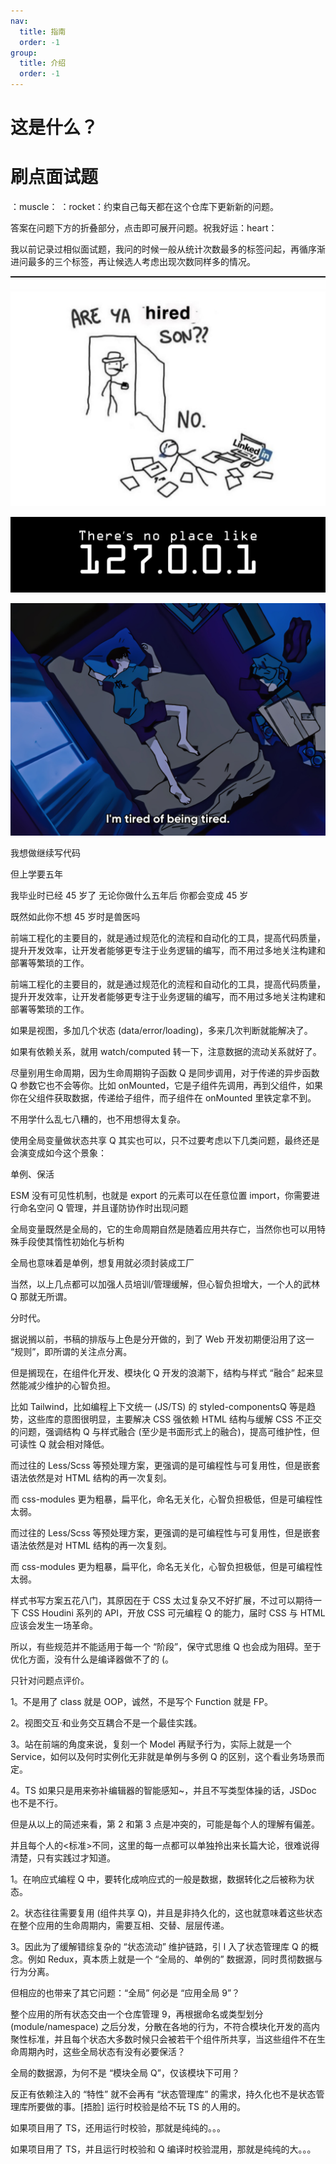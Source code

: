 ```yaml
---
nav:
  title: 指南
  order: -1
group:
  title: 介绍
  order: -1
---
```


# 这是什么？

# 刷点面试题

：muscle： ：rocket：约束自己每天都在这个仓库下更新新的问题。

答案在问题下方的折叠部分，点击即可展开问题。祝我好运：heart：

我以前记录过相似面试题，我问的时候一般从统计次数最多的标签问起，再循序渐进问最多的三个标签，再让候选人考虑出现次数同样多的情况。

![F8g9YGhbYAAwYkx](https://raw.githubusercontent.com/chuenwei0129/my-picgo-repo/master/me/F8g9YGhbYAAwYkx.jpeg)

![](https://raw.githubusercontent.com/chuenwei0129/my-picgo-repo/master/me/v2-28f6f7db565f706637a119248f576ce6_1440w_副本.png)

![twitter_aesthetic content(@animesvibes__)_20230422-200640_1649867335686029312_photo](<https://raw.githubusercontent.com/chuenwei0129/my-picgo-repo/master/me/twitter_aesthetic%20content(%40animesvibes__)_20230422-200640_1649867335686029312_photo.jpg>)

我想做继续写代码

但上学要五年

我毕业时已经 45 岁了
无论你做什么五年后
你都会变成 45 岁

既然如此你不想 45 岁时是兽医吗

前端工程化的主要目的，就是通过规范化的流程和自动化的工具，提高代码质量，提升开发效率，让开发者能够更专注于业务逻辑的编写，而不用过多地关注构建和部署等繁琐的工作。

前端工程化的主要目的，就是通过规范化的流程和自动化的工具，提高代码质量，提升开发效率，让开发者能够更专注于业务逻辑的编写，而不用过多地关注构建和部署等繁琐的工作。

如果是视图，多加几个状态 (data/error/loading)，多来几次判断就能解决了。

如果有依赖关系，就用 watch/computed 转一下，注意数据的流动关系就好了。

尽量别用生命周期，因为生命周期钩子函数 Q 是同步调用，对于传递的异步函数 Q 参数它也不会等你。比如 onMounted，它是子组件先调用，再到父组件，如果你在父组件获取数据，传递给子组件，而子组件在 onMounted 里铁定拿不到。

不用学什么乱七八糟的，也不用想得太复杂。

使用全局变量做状态共享 Q 其实也可以，只不过要考虑以下几类问题，最终还是会演变成如今这个景象：

单例、保活

ESM 没有可见性机制，也就是 export 的元素可以在任意位置 import，你需要进行命名空问 Q 管理，并且谨防协作时出现问题

全局变量既然是全局的，它的生命周期自然是随着应用共存亡，当然你也可以用特殊手段使其惰性初始化与析构

全局也意味着是单例，想复用就必须封装成工厂

当然，以上几点都可以加强人员培训/管理缓解，但心智负担增大，一个人的武林 Q 那就无所谓。

分时代。

据说搁以前，书稿的排版与上色是分开做的，到了 Web 开发初期便沿用了这一 “规则”，即所谓的关注点分离。

但是搁现在，在组件化开发、模块化 Q 开发的浪潮下，结构与样式 “融合” 起来显然能减少维护的心智负担。

比如 Tailwind，比如编程上下文统一 (JS/TS) 的 styled-componentsQ 等是趋势，这些库的意图很明显，主要解决 CSS 强依赖 HTML 结构与缓解 CSS 不正交的问题，强调结构 Q 与样式融合 (至少是书面形式上的融合)，提高可维护性，但可读性 Q 就会相对降低。

而过往的 Less/Scss 等预处理方案，更强调的是可编程性与可复用性，但是嵌套语法依然是对 HTML 结构的再一次复刻。

而 css-modules 更为粗暴，扁平化，命名无关化，心智负担极低，但是可编程性太弱。

而过往的 Less/Scss 等预处理方案，更强调的是可编程性与可复用性，但是嵌套语法依然是对 HTML 结构的再一次复刻。

而 css-modules 更为粗暴，扁平化，命名无关化，心智负担极低，但是可编程性太弱。

样式书写方案五花八门，其原因在于 CSS 太过复杂又不好扩展，不过可以期待一下 CSS Houdini 系列的 API，开放 CSS 可元编程 Q 的能力，届时 CSS 与 HTML 应该会发生一场革命。

所以，有些规范并不能适用于每一个 “阶段”，保守式思维 Q 也会成为阻碍。至于优化方面，没有什么是编译器做不了的 (。

只针对问题点评价。

1。不是用了 class 就是 OOP，诚然，不是写个 Function 就是 FP。

2。视图交互·和业务交互耦合不是一个最佳实践。

3。站在前端的角度来说，复刻一个 Model 再赋予行为，实际上就是一个 Service，如何以及何时实例化无非就是单例与多例 Q 的区别，这个看业务场景而定。

4。TS 如果只是用来弥补编辑器的智能感知~，并且不写类型体操的话，JSDoc 也不是不行。

但是从以上的简述来看，第 2 和第 3 点是冲突的，可能是每个人的理解有偏差。

并且每个人的<标准>不同，这里的每一点都可以单独拎出来长篇大论，很难说得清楚，只有实践过才知道。

1。在响应式编程 Q 中，要转化成响应式的一般是数据，数据转化之后被称为状态。

2。状态往往需要复用 (组件共享 Q)，并且是非持久化的，这也就意味着这些状态在整个应用的生命周期内，需要互相、交替、层层传递。

3。因此为了缓解错综复杂的 “状态流动” 维护链路，引 l 入了状态管理库 Q 的概念。例如 Redux，真本质上就是一个 “全局的、单例的” 数据源，同时贯彻数据与行为分离。

但相应的也带来了其它问题：“全局” 何必是 “应用全局 9”？

整个应用的所有状态交由一个仓库管理 9，再根据命名或类型划分 (module/namespace) 之后分发，分散在各地的行为，不符合模块化开发的高内聚性标准，并且每个状态大多数时候只会被若干个组件所共享，当这些组件不在生命周期內时，这些全局状态有没有必要保活？

全局的数据源，为何不是 “模块全局 Q”，仅该模块下可用？

反正有依赖注入的 “特性” 就不会再有 “状态管理库” 的需求，持久化也不是状态管理库所要做的事。[捂脸]
运行时校验是给不玩 TS 的人用的。

如果项目用了 TS，还用运行时校验，那就是纯纯的。。。

如果项目用了 TS，并且运行时校验和 Q 编译时校验混用，那就是纯纯的大。。。
